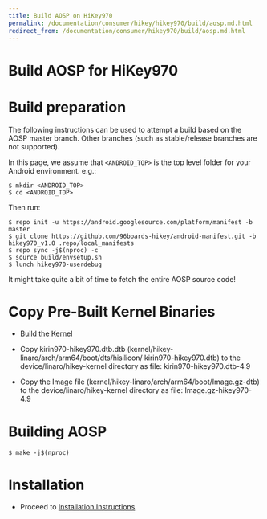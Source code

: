 ```yaml
---
title: Build AOSP on HiKey970
permalink: /documentation/consumer/hikey/hikey970/build/aosp.md.html
redirect_from: /documentation/consumer/hikey970/build/aosp.md.html
---
```


# Build AOSP for HiKey970

# Build preparation

The following instructions can be used to attempt a build based on the AOSP master branch. Other branches (such as stable/release branches are not supported).

In this page, we assume that `<ANDROID_TOP>` is the top level folder for your Android environment. e.g.:
```shell
$ mkdir <ANDROID_TOP>
$ cd <ANDROID_TOP>
```
Then run:
```shell
$ repo init -u https://android.googlesource.com/platform/manifest -b master
$ git clone https://github.com/96boards-hikey/android-manifest.git -b hikey970_v1.0 .repo/local_manifests
$ repo sync -j$(nproc) -c
$ source build/envsetup.sh
$ lunch hikey970-userdebug
```
It might take quite a bit of time to fetch the entire AOSP source code!

# Copy Pre-Built Kernel Binaries

- [Build the Kernel](./linux-kernel.md)

- Copy kirin970-hikey970.dtb.dtb (kernel/hikey-linaro/arch/arm64/boot/dts/hisilicon/ kirin970-hikey970.dtb) to the device/linaro/hikey-kernel directory as file: kirin970-hikey970.dtb-4.9

- Copy the Image file (kernel/hikey-linaro/arch/arm64/boot/Image.gz-dtb) to the device/linaro/hikey-kernel directory as file: Image.gz-hikey970-4.9

# Building AOSP
```shell
$ make -j$(nproc)
```

# Installation

- Proceed to [Installation Instructions](../installation)
